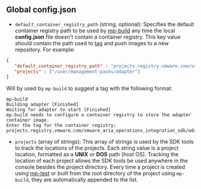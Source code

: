 ## Global config.json

- `default_container_registry_path` (string, optional): Specifies the default container registry path to be used by [mp-build](mp-build.md) any time the local **config.json** file doesn't contain a container registry. This key value should contain the path used to [tag](https://docs.docker.com/engine/reference/commandline/tag/) and push images to a new repository. For example: 
 ``` json
{
    "default_container_registry_path" : "projects.registry.vmware.com/vmware_aria_operations_integration_sdk/",
    "projects" : ["/user/management-packs/adapter"]
 }
 ```

Will by used by `mp-build` to suggest a tag with the following format:

```shell
mp-build
Building adapter [Finished]
Waiting for adapter to start [Finished]
mp-build needs to configure a container registry to store the adapter container image.
Enter the tag for the container registry: projects.registry.vmware.com/vmware_aria_operations_integration_sdk/adaptername
```


- `projects` (array of strings): This array of strings is used by the SDK tools to track the locations of the projects. Each string value is a project location, formatted as a **UNIX** or **DOS** path (host OS). Tracking the location of each project allows the SDK tools be used anywhere in the console besides the project directory. Every time a project is created using [mp-test](mp-test.md) or built from the root directory of the project using `mp-build`, they are automatically appended to the list.
